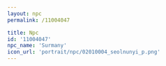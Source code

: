 ```yaml
---
layout: npc
permalink: /11004047

title: Npc
id: '11004047'
npc_name: 'Surmany'
icon_url: 'portrait/npc/02010004_seolnunyi_p.png'
---
```

